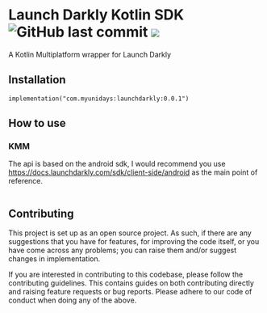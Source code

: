 <h1 align="left">Launch Darkly Kotlin SDK
<img alt="GitHub last commit" src="https://img.shields.io/github/last-commit/MyUNiDAYS/launch-darkly-kotlin-sdk?style=flat-square"> <a href="https://git.live"><img src="https://img.shields.io/badge/collaborate-on%20gitlive-blueviolet?style=flat-square"></a>
</h1>

A Kotlin Multiplatform wrapper for Launch Darkly

## Installation

```
implementation("com.myunidays:launchdarkly:0.0.1")
```


## How to use

### KMM

The api is based on the android sdk, I would recommend you use https://docs.launchdarkly.com/sdk/client-side/android as the main point of reference.

```kotlin
```

## Contributing

This project is set up as an open source project. As such, if there are any suggestions that you have for features, for improving the code itself, or you have come across any problems; you can raise them and/or suggest changes in implementation.

If you are interested in contributing to this codebase, please follow the contributing guidelines. This contains guides on both contributing directly and raising feature requests or bug reports. Please adhere to our code of conduct when doing any of the above.
